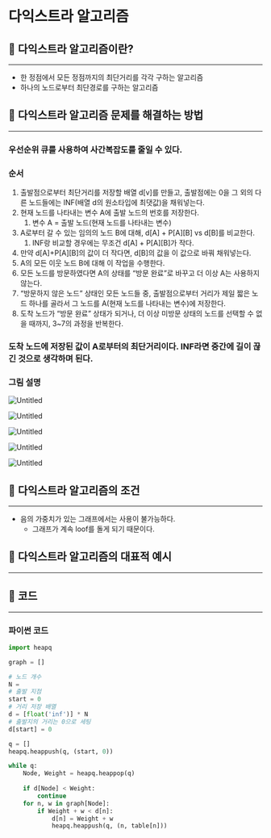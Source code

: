 # 다익스트라 알고리즘

## 📕 다익스트라 알고리즘이란?

---

- 한 정점에서 모든 정점까지의 최단거리를 각각 구하는 알고리즘
- 하나의 노드로부터 최단경로를 구하는 알고리즘

## 📕 다익스트라 알고리즘 문제를 해결하는 방법

---

### **우선순위 큐를 사용하여 사간복잡도를 줄일 수 있다.**

### 순서

1. 출발점으로부터 최단거리를 저장할 배열 d[v]를 만들고, 출발점에는 0을 그 외의 다른 노드들에는 INF(배열 d의 원소타입에 최댓값)을 채워넣는다.
2. 현재 노드를 나타내는 변수 A에 출발 노드의 번호를 저장한다.
    1. 변수 A = 출발 노드(현재 노드를 나타내는 변수)
3. A로부터 갈 수 있는 임의의 노드 B에 대해, d[A] + P[A][B] vs d[B]를 비교한다. 
    1. INF랑 비교할 경우에는 무조건 d[A] + P[A][B]가 작다.
4. 만약 d[A]+P[A][B]의 값이 더 작다면, d[B]의 값을 이 값으로 바꿔 채워넣는다.
5. A의 모든 이웃 노드 B에 대해 이 작업을 수행한다.
6. 모든 노드를 방문하였다면 A의 상태를 “방문 완료”로 바꾸고 더 이상  A는 사용하지 않는다.
7. “방문하지 않은 노드” 상태인 모든 노드들 중, 출발점으로부터 거리가 제일 짧은 노드 하나를 골라서 그 노드를 A(현재 노드를 나타내는 변수)에 저장한다.
8. 도착 노드가 “방문 완료” 상태가 되거나, 더 이상 미방문 상태의 노드를 선택할 수 없을 때까지, 3~7의 과정을 반복한다.

### 도착 노드에 저장된 값이 A로부터의 최단거리이다. INF라면 중간에 길이 끊긴 것으로 생각하며 된다.

### 그림 설명

![Untitled](%E1%84%83%E1%85%A1%E1%84%8B%E1%85%B5%E1%86%A8%E1%84%89%E1%85%B3%E1%84%90%E1%85%B3%E1%84%85%E1%85%A1%20%E1%84%8B%E1%85%A1%E1%86%AF%E1%84%80%E1%85%A9%E1%84%85%E1%85%B5%E1%84%8C%E1%85%B3%E1%86%B7%2090b11c14ae8449c4bff2b4778e10e1c0/Untitled.png)

![Untitled](%E1%84%83%E1%85%A1%E1%84%8B%E1%85%B5%E1%86%A8%E1%84%89%E1%85%B3%E1%84%90%E1%85%B3%E1%84%85%E1%85%A1%20%E1%84%8B%E1%85%A1%E1%86%AF%E1%84%80%E1%85%A9%E1%84%85%E1%85%B5%E1%84%8C%E1%85%B3%E1%86%B7%2090b11c14ae8449c4bff2b4778e10e1c0/Untitled%201.png)

![Untitled](%E1%84%83%E1%85%A1%E1%84%8B%E1%85%B5%E1%86%A8%E1%84%89%E1%85%B3%E1%84%90%E1%85%B3%E1%84%85%E1%85%A1%20%E1%84%8B%E1%85%A1%E1%86%AF%E1%84%80%E1%85%A9%E1%84%85%E1%85%B5%E1%84%8C%E1%85%B3%E1%86%B7%2090b11c14ae8449c4bff2b4778e10e1c0/Untitled%202.png)

![Untitled](%E1%84%83%E1%85%A1%E1%84%8B%E1%85%B5%E1%86%A8%E1%84%89%E1%85%B3%E1%84%90%E1%85%B3%E1%84%85%E1%85%A1%20%E1%84%8B%E1%85%A1%E1%86%AF%E1%84%80%E1%85%A9%E1%84%85%E1%85%B5%E1%84%8C%E1%85%B3%E1%86%B7%2090b11c14ae8449c4bff2b4778e10e1c0/Untitled%203.png)

![Untitled](%E1%84%83%E1%85%A1%E1%84%8B%E1%85%B5%E1%86%A8%E1%84%89%E1%85%B3%E1%84%90%E1%85%B3%E1%84%85%E1%85%A1%20%E1%84%8B%E1%85%A1%E1%86%AF%E1%84%80%E1%85%A9%E1%84%85%E1%85%B5%E1%84%8C%E1%85%B3%E1%86%B7%2090b11c14ae8449c4bff2b4778e10e1c0/Untitled%204.png)

## 📕 다익스트라 알고리즘의 조건

---

- 음의 가중치가 있는 그래프에서는 사용이 불가능하다.
    - 그래프가 계속 loof를 돌게 되기 때문이다.

## 📖 다익스트라 알고리즘의 대표적 예시

---

 

## 📃 코드

---

### 파이썬 코드

```python
import heapq

graph = []

# 노드 개수
N = 
# 출발 지점
start = 0
# 거리 저장 배열
d = [float('inf')] * N
# 출발지의 거리는 0으로 세팅
d[start] = 0

q = []
heapq.heappush(q, (start, 0))

while q:
	Node, Weight = heapq.heappop(q)
	
	if d[Node] < Weight:
		continue
	for n, w in graph[Node]:
		if Weight + w < d[n]:
			d[n] = Weight + w
			heapq.heappush(q, (n, table[n]))

```